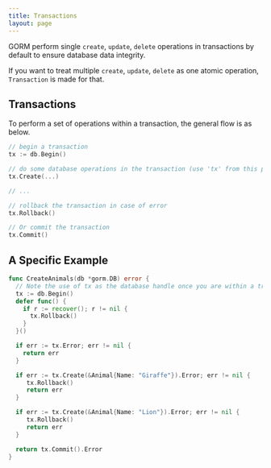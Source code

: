 ```yaml
---
title: Transactions
layout: page
---
```


GORM perform single `create`, `update`, `delete` operations in transactions by default to ensure database data integrity.

If you want to treat multiple `create`, `update`, `delete` as one atomic operation, `Transaction` is made for that.

## Transactions

To perform a set of operations within a transaction, the general flow is as below.

```go
// begin a transaction
tx := db.Begin()

// do some database operations in the transaction (use 'tx' from this point, not 'db')
tx.Create(...)

// ...

// rollback the transaction in case of error
tx.Rollback()

// Or commit the transaction
tx.Commit()
```

## A Specific Example

```go
func CreateAnimals(db *gorm.DB) error {
  // Note the use of tx as the database handle once you are within a transaction
  tx := db.Begin()
  defer func() {
    if r := recover(); r != nil {
      tx.Rollback()
    }
  }()

  if err := tx.Error; err != nil {
    return err
  }

  if err := tx.Create(&Animal{Name: "Giraffe"}).Error; err != nil {
     tx.Rollback()
     return err
  }

  if err := tx.Create(&Animal{Name: "Lion"}).Error; err != nil {
     tx.Rollback()
     return err
  }

  return tx.Commit().Error
}
```